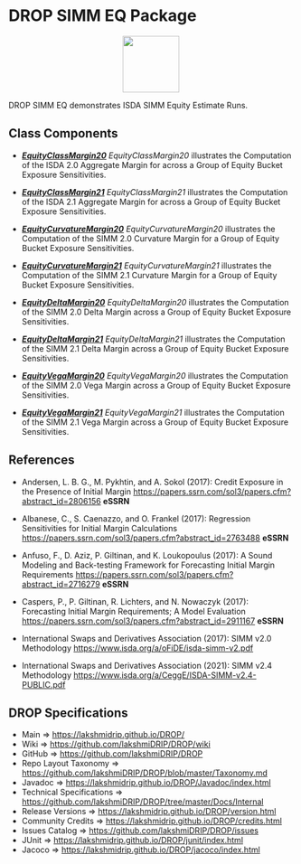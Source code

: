 # DROP SIMM EQ Package

<p align="center"><img src="https://github.com/lakshmiDRIP/DROP/blob/master/DRIP_Logo.gif?raw=true" width="100"></p>

DROP SIMM EQ demonstrates ISDA SIMM Equity Estimate Runs.


## Class Components

 * [***EquityClassMargin20***](https://github.com/lakshmiDRIP/DROP/tree/master/src/main/java/org/drip/sample/simmeq/EquityClassMargin20.java)
 <i>EquityClassMargin20</i> illustrates the Computation of the ISDA 2.0 Aggregate Margin for across a Group of Equity Bucket Exposure Sensitivities.

 * [***EquityClassMargin21***](https://github.com/lakshmiDRIP/DROP/tree/master/src/main/java/org/drip/sample/simmeq/EquityClassMargin21.java)
 <i>EquityClassMargin21</i> illustrates the Computation of the ISDA 2.1 Aggregate Margin for across a Group of Equity Bucket Exposure Sensitivities.

 * [***EquityCurvatureMargin20***](https://github.com/lakshmiDRIP/DROP/tree/master/src/main/java/org/drip/sample/simmeq/EquityCurvatureMargin20.java)
 <i>EquityCurvatureMargin20</i> illustrates the Computation of the SIMM 2.0 Curvature Margin for a Group of Equity Bucket Exposure Sensitivities.

 * [***EquityCurvatureMargin21***](https://github.com/lakshmiDRIP/DROP/tree/master/src/main/java/org/drip/sample/simmeq/EquityCurvatureMargin21.java)
 <i>EquityCurvatureMargin21</i> illustrates the Computation of the SIMM 2.1 Curvature Margin for a Group of Equity Bucket Exposure Sensitivities.

 * [***EquityDeltaMargin20***](https://github.com/lakshmiDRIP/DROP/tree/master/src/main/java/org/drip/sample/simmeq/EquityDeltaMargin20.java)
 <i>EquityDeltaMargin20</i> illustrates the Computation of the SIMM 2.0 Delta Margin across a Group of Equity Bucket Exposure Sensitivities.

 * [***EquityDeltaMargin21***](https://github.com/lakshmiDRIP/DROP/tree/master/src/main/java/org/drip/sample/simmeq/EquityDeltaMargin21.java)
 <i>EquityDeltaMargin21</i> illustrates the Computation of the SIMM 2.1 Delta Margin across a Group of Equity Bucket Exposure Sensitivities.

 * [***EquityVegaMargin20***](https://github.com/lakshmiDRIP/DROP/tree/master/src/main/java/org/drip/sample/simmeq/EquityVegaMargin20.java)
 <i>EquityVegaMargin20</i> illustrates the Computation of the SIMM 2.0 Vega Margin across a Group of Equity Bucket Exposure Sensitivities.

 * [***EquityVegaMargin21***](https://github.com/lakshmiDRIP/DROP/tree/master/src/main/java/org/drip/sample/simmeq/EquityVegaMargin21.java)
 <i>EquityVegaMargin21</i> illustrates the Computation of the SIMM 2.1 Vega Margin across a Group of Equity Bucket Exposure Sensitivities.


## References

 * Andersen, L. B. G., M. Pykhtin, and A. Sokol (2017): Credit Exposure in the Presence of Initial Margin https://papers.ssrn.com/sol3/papers.cfm?abstract_id=2806156 <b>eSSRN</b>

 * Albanese, C., S. Caenazzo, and O. Frankel (2017): Regression Sensitivities for Initial Margin Calculations https://papers.ssrn.com/sol3/papers.cfm?abstract_id=2763488 <b>eSSRN</b>

 * Anfuso, F., D. Aziz, P. Giltinan, and K. Loukopoulus (2017): A Sound Modeling and Back-testing Framework for Forecasting Initial Margin Requirements https://papers.ssrn.com/sol3/papers.cfm?abstract_id=2716279 <b>eSSRN</b>

 * Caspers, P., P. Giltinan, R. Lichters, and N. Nowaczyk (2017): Forecasting Initial Margin Requirements; A Model Evaluation https://papers.ssrn.com/sol3/papers.cfm?abstract_id=2911167 <b>eSSRN</b>

 * International Swaps and Derivatives Association (2017): SIMM v2.0 Methodology https://www.isda.org/a/oFiDE/isda-simm-v2.pdf

 * International Swaps and Derivatives Association (2021): SIMM v2.4 Methodology https://www.isda.org/a/CeggE/ISDA-SIMM-v2.4-PUBLIC.pdf


## DROP Specifications

 * Main                     => https://lakshmidrip.github.io/DROP/
 * Wiki                     => https://github.com/lakshmiDRIP/DROP/wiki
 * GitHub                   => https://github.com/lakshmiDRIP/DROP
 * Repo Layout Taxonomy     => https://github.com/lakshmiDRIP/DROP/blob/master/Taxonomy.md
 * Javadoc                  => https://lakshmidrip.github.io/DROP/Javadoc/index.html
 * Technical Specifications => https://github.com/lakshmiDRIP/DROP/tree/master/Docs/Internal
 * Release Versions         => https://lakshmidrip.github.io/DROP/version.html
 * Community Credits        => https://lakshmidrip.github.io/DROP/credits.html
 * Issues Catalog           => https://github.com/lakshmiDRIP/DROP/issues
 * JUnit                    => https://lakshmidrip.github.io/DROP/junit/index.html
 * Jacoco                   => https://lakshmidrip.github.io/DROP/jacoco/index.html
